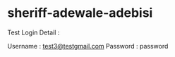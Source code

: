 # sheriff-adewale-adebisi


Test Login Detail :

Username : test3@testgmail.com
Password : password
